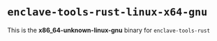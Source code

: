 # `enclave-tools-rust-linux-x64-gnu`

This is the **x86_64-unknown-linux-gnu** binary for `enclave-tools-rust`
